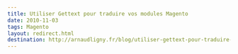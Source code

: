```yaml
---
title: Utiliser Gettext pour traduire vos modules Magento
date: 2010-11-03
tags: Magento
layout: redirect.html
destination: http://arnaudligny.fr/blog/utiliser-gettext-pour-traduire-vos-modules-magento/
---
```

